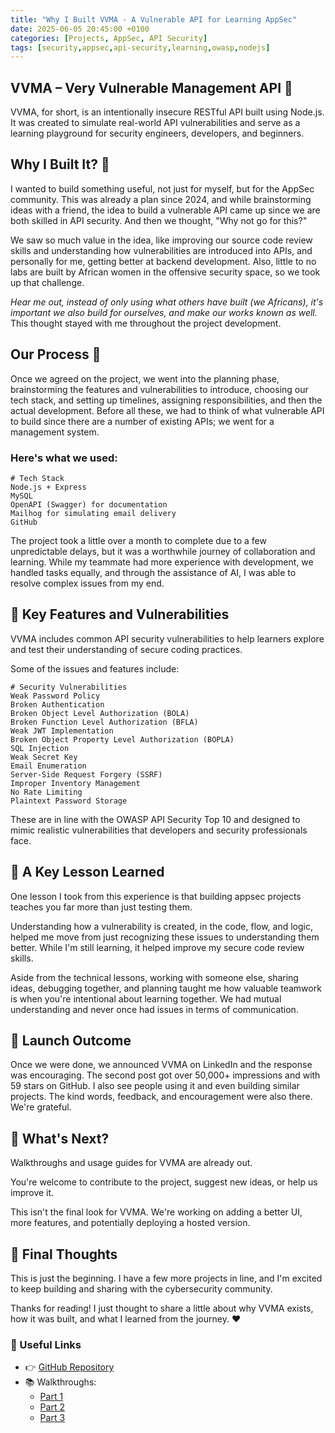 ```yaml
---
title: "Why I Built VVMA - A Vulnerable API for Learning AppSec"
date: 2025-06-05 20:45:00 +0100
categories: [Projects, AppSec, API Security]
tags: [security,appsec,api-security,learning,owasp,nodejs]
---
```


## VVMA – Very Vulnerable Management API 🎯

VVMA, for short, is an intentionally insecure RESTful API built using Node.js. It was created to simulate real-world API vulnerabilities and serve as a learning playground for security engineers, developers, and beginners. 

## Why I Built It? 🤔

I wanted to build something useful, not just for myself, but for the AppSec community. This was already a plan since 2024, and while brainstorming ideas with a friend, the idea to build a vulnerable API came up since we are both skilled in API security. And then we thought, "Why not go for this?"

We saw so much value in the idea, like improving our source code review skills and understanding how vulnerabilities are introduced into APIs, and personally for me, getting better at backend development. Also, little to no labs are built by African women in the offensive security space, so we took up that challenge. 

*Hear me out, instead of only using what others have built (we Africans), it's important we also build for ourselves, and make our works known as well.* This thought stayed with me throughout the project development. 

## Our Process 🔄

Once we agreed on the project, we went into the planning phase, brainstorming the features and vulnerabilities to introduce, choosing our tech stack, and setting up timelines, assigning responsibilities, and then the actual development. Before all these, we had to think of what vulnerable API to build since there are a number of existing APIs; we went for a management system. 

### Here's what we used:
```shell
# Tech Stack
Node.js + Express
MySQL
OpenAPI (Swagger) for documentation
Mailhog for simulating email delivery
GitHub
```

The project took a little over a month to complete due to a few unpredictable delays, but it was a worthwhile journey of collaboration and learning. While my teammate had more experience with development, we handled tasks equally, and through the assistance of AI, I was able to resolve complex issues from my end. 

## 🔐 Key Features and Vulnerabilities

VVMA includes common API security vulnerabilities to help learners explore and test their understanding of secure coding practices.

Some of the issues and features include:
```shell
# Security Vulnerabilities
Weak Password Policy
Broken Authentication
Broken Object Level Authorization (BOLA)
Broken Function Level Authorization (BFLA)
Weak JWT Implementation
Broken Object Property Level Authorization (BOPLA)
SQL Injection
Weak Secret Key
Email Enumeration
Server-Side Request Forgery (SSRF)
Improper Inventory Management
No Rate Limiting
Plaintext Password Storage
```

These are in line with the OWASP API Security Top 10 and designed to mimic realistic vulnerabilities that developers and security professionals face. 

## 🧠 A Key Lesson Learned

One lesson I took from this experience is that building  appsec projects teaches you far more than just testing them. 

Understanding how a vulnerability is created, in the code, flow, and logic, helped me move from just recognizing these issues to understanding them better. While I'm still learning, it helped improve my secure code review skills. 

Aside from the technical lessons, working with someone else, sharing ideas, debugging together, and planning taught me how valuable teamwork is when you're intentional about learning together. We had mutual understanding and never once had issues in terms of communication. 

## 🚀 Launch Outcome

Once we were done, we announced VVMA on LinkedIn and the response was encouraging. The second post got over 50,000+ impressions and with 59 stars on GitHub. I also see people using it and even building similar projects. The kind words, feedback, and encouragement were also there. We're grateful. 

## 🔮 What's Next?

Walkthroughs and usage guides for VVMA are already out. 

You're welcome to contribute to the project, suggest new ideas, or help us improve it. 

This isn't the final look for VVMA. We're working on adding a better UI, more features, and potentially deploying a hosted version.

## 💭 Final Thoughts

This is just the beginning. I have a few more projects in line, and I'm excited to keep building and sharing with the cybersecurity community. 

Thanks for reading! I just thought to share a little about why VVMA exists, how it was built, and what I learned from the journey. ❤️

### 🔗 Useful Links

- 👉 [GitHub Repository](https://github.com/abigailajohn/VVMA)
- 📚 Walkthroughs:
  - [Part 1](https://medium.com/@abigailainyang/hacking-vvma-very-vulnerable-management-api-part-1-a8f108c60c57)
  - [Part 2](https://medium.com/@abigailainyang/hacking-vvma-very-vulnerable-management-api-part-2-1261e3124728)
  - [Part 3](https://medium.com/@abigailainyang/hacking-vvma-very-vulnerable-management-api-part-3-b32f685a7b08)

